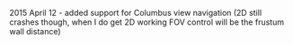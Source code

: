 2015 April 12 - added support for Columbus view navigation (2D still crashes though, when I do get 2D working FOV control will be the frustum wall distance)